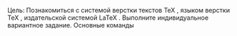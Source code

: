 Цель:
Познакомиться с системой верстки текстов TeX , языком верстки TeX , издательской системой LaTeX . Выполните индивидуальное вариантное задание.
Основные команды
